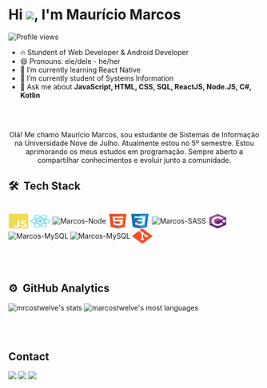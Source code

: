 <h1 align="left">Hi <img src="https://raw.githubusercontent.com/kaueMarques/kaueMarques/master/hi.gif" height="30px">, I'm Maurício Marcos</h1>
<p align="left"> <img src="https://komarev.com/ghpvc/?username=marcostwelve&color=yellow" alt="Profile views" /> </p>

- 🔥  Stundent of Web Developer & Android Developer
- 😄 Pronouns: ele/dele - he/her
- 🌱 I’m currently learning React Native
- 🔭 I’m currently student of Systems Information
- 💬 Ask me about **JavaScript, HTML, CSS, SQL, ReactJS, Node.JS, C#, Kotlin**



<br><br>

<div>
  <p align="center">
      Olá! Me chamo Maurício Marcos, sou estudante de Sistemas de Informação na Universidade Nove de Julho. Atualmente estou no 5º semestre.
      Estou aprimorando os meus estudos em programação. Sempre aberto a compartilhar conhecimentos e evoluir junto a comunidade.
  </p>
</div>

## 🛠 &nbsp;Tech Stack

<div style="display: inline_block"><br>
  <img align="center" alt="Marcos-Js" height="30" width="40" src="https://raw.githubusercontent.com/devicons/devicon/master/icons/javascript/javascript-plain.svg">
  <img align="center" alt="Marcos-React" height="30" width="40" src="https://raw.githubusercontent.com/devicons/devicon/master/icons/react/react-original.svg">
  <img align="center" alt="Marcos-Node" height="30" width="40" src="https://cdn.jsdelivr.net/gh/devicons/devicon/icons/nodejs/nodejs-original.svg">
  <img align="center" alt="Marcos-HTML" height="30" width="40" src="https://raw.githubusercontent.com/devicons/devicon/master/icons/html5/html5-original.svg">
  <img align="center" alt="Marcos-CSS" height="30" width="40" src="https://raw.githubusercontent.com/devicons/devicon/master/icons/css3/css3-original.svg">
  <img align="center" alt="Marcos-SASS" height="30" width="40" src="https://cdn.jsdelivr.net/gh/devicons/devicon/icons/sass/sass-original.svg">
  <img align="center" alt="Marcos-Csharp" height="30" width="40" src="https://raw.githubusercontent.com/devicons/devicon/master/icons/csharp/csharp-original.svg">
  <img align="center" alt="Marcos-MySQL" height="30" width="40" src="https://cdn.jsdelivr.net/gh/devicons/devicon/icons/kotlin/kotlin-original-wordmark.svg">
  <img align="center" alt="Marcos-MySQL" height="30" width="40" src="https://cdn.jsdelivr.net/gh/devicons/devicon/icons/mysql/mysql-original-wordmark.svg">
  <img align="center" alt="Marcos-MySQL" height="30" width="40" src="https://raw.githubusercontent.com/devicons/devicon/master/icons/git/git-plain.svg">
</div>

<br><br>


## ⚙️ &nbsp;GitHub Analytics

<div>
<img width="530em" src="https://github-readme-stats.vercel.app/api?username=marcostwelve&show_icons=true&theme=vision-friendly-dark" alt="mrcostwelve's stats"/>
<img width="530em" src="https://github-readme-stats.vercel.app/api/top-langs/?username=marcostwelve&layout=compact&theme=vision-friendly-dark" alt="marcostwelve's most languages"/>
</div>

<br><br>

## Contact

<div> 
 <a href="https://discord.com/channels/@Marcos%20Marcelino#8204" target="_blank"><img src="https://img.shields.io/badge/Discord-7289DA?style=for-the-badge&logo=discord&logoColor=white" target="_blank"></a> 
  <a href="https://www.linkedin.com/in/mauricio-marcelino-388a4323a/" target="_blank"><img src="https://img.shields.io/badge/-LinkedIn-%230077B5?style=for-the-badge&logo=linkedin&logoColor=white" target="_blank"></a> 
  <a href="https://codepen.io/Marcos-Twelve" target="_blank"><img src="https://img.shields.io/badge/Codepen-7289DA?style=for-the-badge&logo=codepen&logoColor=white" target="_blank"></a>
</div>


<!--
**marcostwelve/marcostwelve** is a ✨ _special_ ✨ repository because its `README.md` (this file) appears on your GitHub profile.

Here are some ideas to get you started:

- 🔭 I’m currently working on ...
- 🌱 I’m currently learning ...
- 👯 I’m looking to collaborate on ...
- 🤔 I’m looking for help with ...
- 💬 Ask me about ...
- 📫 How to reach me: ...
- 😄 Pronouns: ...
- ⚡ Fun fact: ...
-->
